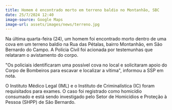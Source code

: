 ```yaml
---
title: Homem é encontrado morto em terreno baldio no Montanhão, SBC
date: 25/7/2024 12:40
image-source: Google Maps
image-url: assets/images/news/terreno.jpg
---
```


Na última quarta-feira (24), um homem foi encontrado morto dentro de uma cova em um terreno baldio na Rua das Pétalas, bairro Montanhão, em São Bernardo do Campo. A Polícia Civil foi acionada por testemunhas que relataram o avistamento do corpo.

"Os policiais identificaram uma possível cova no local e solicitaram apoio do Corpo de Bombeiros para escavar e localizar a vítima", informou a SSP em nota.

O Instituto Médico Legal (IML) e o Instituto de Criminalística (IC) foram requisitados para exames. O caso foi registrado como homicídio consumado e está sendo investigado pelo Setor de Homicídios e Proteção à Pessoa (SHPP) de São Bernardo.